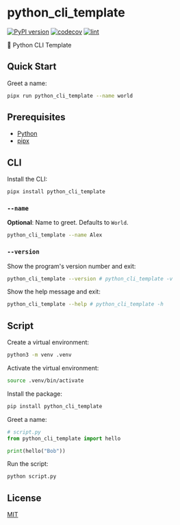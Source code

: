 # python_cli_template

[![PyPI version](https://badgen.net/pypi/v/python_cli_template)](https://pypi.org/project/python_cli_template/)
[![codecov](https://codecov.io/gh/remarkablemark/python_cli_template/graph/badge.svg?token=l6pg0nf9aJ)](https://codecov.io/gh/remarkablemark/python_cli_template)
[![lint](https://github.com/remarkablemark/python_cli_template/actions/workflows/lint.yml/badge.svg)](https://github.com/remarkablemark/python_cli_template/actions/workflows/lint.yml)

🐍 Python CLI Template

## Quick Start

Greet a name:

```sh
pipx run python_cli_template --name world
```

## Prerequisites

- [Python](https://www.python.org/)
- [pipx](https://pipx.pypa.io/)

## CLI

Install the CLI:

```sh
pipx install python_cli_template
```

### `--name`

**Optional**: Name to greet. Defaults to `World`.

```sh
python_cli_template --name Alex
```

### `--version`

Show the program's version number and exit:

```sh
python_cli_template --version # python_cli_template -v
```

Show the help message and exit:

```sh
python_cli_template --help # python_cli_template -h
```

## Script

Create a virtual environment:

```sh
python3 -m venv .venv
```

Activate the virtual environment:

```sh
source .venv/bin/activate
```

Install the package:

```sh
pip install python_cli_template
```

Greet a name:

```py
# script.py
from python_cli_template import hello

print(hello("Bob"))
```

Run the script:

```sh
python script.py
```

## License

[MIT](https://github.com/remarkablemark/python_cli_template/blob/master/LICENSE)

